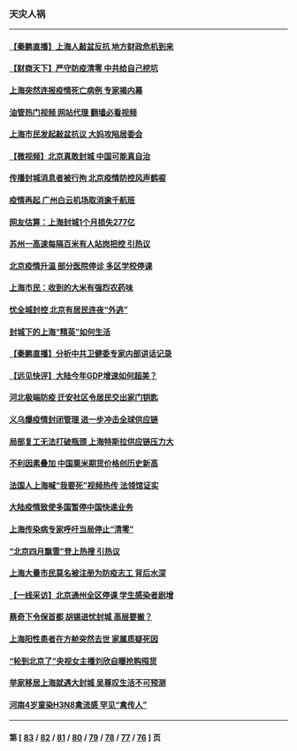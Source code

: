 ### 天灾人祸
---
#### [【秦鹏直播】上海人敲盆反抗 地方财政危机到来](../../pages/ncid280/n13722844.md?04291245) 
#### [【财商天下】严守防疫清零 中共给自己挖坑](../../pages/ncid280/n13722723.md?04291245) 
#### [上海突然连报疫情死亡病例 专家揭内幕](../../pages/ncid280/n13722697.md?04291245) 
#### [油管热门视频 网站代理 翻墙必看视频](http://209.222.30.114:81/youtube.html?04291245)
#### [上海市民发起敲盆抗议 大妈攻陷居委会](../../pages/ncid280/n13722764.md?04291245) 
#### [【微视频】北京真敢封城 中国可能真自治](../../pages/ncid280/n13722598.md?04291245) 
#### [传播封城消息者被行拘 北京疫情防控风声鹤唳](../../pages/ncid280/n13722443.md?04291245) 
#### [疫情再起 广州白云机场取消逾千航班](../../pages/ncid280/n13722358.md?04291245) 
#### [网友估算：上海封城1个月损失277亿](../../pages/ncid280/n13722363.md?04291245) 
#### [苏州一高速每隔百米有人站岗把控 引热议](../../pages/ncid280/n13722321.md?04291245) 
#### [北京疫情升温 部分医院停诊 多区学校停课](../../pages/ncid280/n13722219.md?04291245) 
#### [上海市民：收到的大米有强烈农药味](../../pages/ncid280/n13722156.md?04291245) 
#### [忧全城封控 北京有居民连夜“外逃”](../../pages/ncid280/n13722117.md?04291245) 
#### [封城下的上海“精英”如何生活](../../pages/ncid280/n13722094.md?04291245) 
#### [【秦鹏直播】分析中共卫健委专家内部讲话记录](../../pages/ncid280/n13722036.md?04291245) 
#### [【远见快评】大陆今年GDP增速如何超美？](../../pages/ncid280/n13721895.md?04291245) 
#### [河北极端防疫 迁安社区令居民交出家门钥匙](../../pages/ncid280/n13721969.md?04291245) 
#### [义乌爆疫情封闭管理 进一步冲击全球供应链](../../pages/ncid280/n13721924.md?04291245) 
#### [局部复工无法打破瓶颈 上海特斯拉供应链压力大](../../pages/ncid280/n13721889.md?04291245) 
#### [不利因素叠加 中国粟米期货价格创历史新高](../../pages/ncid280/n13721886.md?04291245) 
#### [法国人上海喊“我要死”视频热传 法领馆证实](../../pages/ncid280/n13721899.md?04291245) 
#### [大陆疫情致使多国暂停中国快递业务](../../pages/ncid280/n13721857.md?04291245) 
#### [上海传染病专家呼吁当局停止“清零”](../../pages/ncid280/n13721825.md?04291245) 
#### [“北京四月飘雪”登上热搜 引热议](../../pages/ncid280/n13721703.md?04291245) 
#### [上海大量市民莫名被注册为防疫志工 背后水深](../../pages/ncid280/n13721701.md?04291245) 
#### [【一线采访】北京通州全区停课 学生感染者剧增](../../pages/ncid280/n13721658.md?04291245) 
#### [蔡奇下令保首都 胡锡进忧封城 高层要搬？](../../pages/ncid280/n13721660.md?04291245) 
#### [上海阳性患者在方舱突然去世 家属质疑死因](../../pages/ncid280/n13721615.md?04291245) 
#### [“轮到北京了”央视女主播刘欣自曝抢购囤货](../../pages/ncid280/n13721547.md?04291245) 
#### [举家移居上海就遇大封城 吴尊叹生活不可预测](../../pages/ncid280/n13721353.md?04291245) 
#### [河南4岁童染H3N8禽流感 罕见“禽传人”](../../pages/ncid280/n13721368.md?04291245) 

---
#### 第 [ [83](./83.md?04291245) / [82](./82.md?04291245) / [81](./81.md?04291245) / [80](./80.md?04291245) / [79](./79.md?04291245) / [78](./78.md?04291245) / [77](./77.md?04291245) / [76](./76.md?04291245) ] 页
